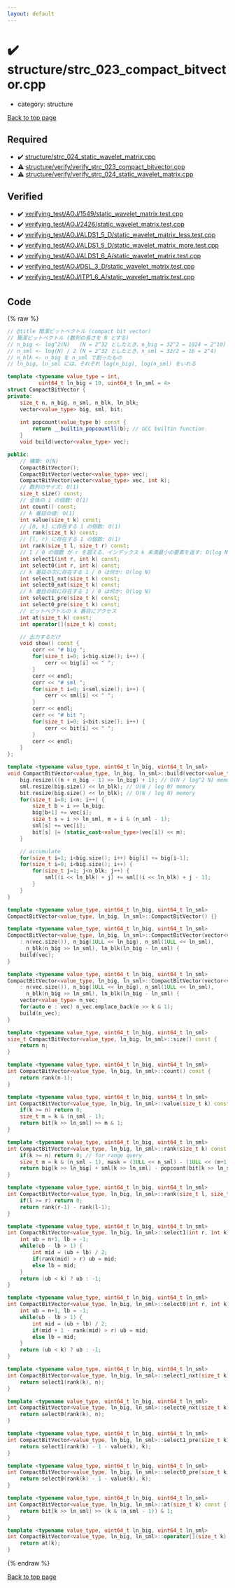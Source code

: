 ```yaml
---
layout: default
---
```


<!-- mathjax config similar to math.stackexchange -->
<script type="text/javascript" async
  src="https://cdnjs.cloudflare.com/ajax/libs/mathjax/2.7.5/MathJax.js?config=TeX-MML-AM_CHTML">
</script>
<script type="text/x-mathjax-config">
  MathJax.Hub.Config({
    TeX: { equationNumbers: { autoNumber: "AMS" }},
    tex2jax: {
      inlineMath: [ ['$','$'] ],
      processEscapes: true
    },
    "HTML-CSS": { matchFontHeight: false },
    displayAlign: "left",
    displayIndent: "2em"
  });
</script>

<script type="text/javascript" src="https://cdnjs.cloudflare.com/ajax/libs/jquery/3.4.1/jquery.min.js"></script>
<script src="https://cdn.jsdelivr.net/npm/jquery-balloon-js@1.1.2/jquery.balloon.min.js" integrity="sha256-ZEYs9VrgAeNuPvs15E39OsyOJaIkXEEt10fzxJ20+2I=" crossorigin="anonymous"></script>
<script type="text/javascript" src="../../assets/js/copy-button.js"></script>
<link rel="stylesheet" href="../../assets/css/copy-button.css" />


# :heavy_check_mark: structure/strc_023_compact_bitvector.cpp
* category: structure


[Back to top page](../../index.html)



## Required
* :heavy_check_mark: [structure/strc_024_static_wavelet_matrix.cpp](strc_024_static_wavelet_matrix.cpp.html)
* :warning: [structure/verify/verify_strc_023_compact_bitvector.cpp](verify/verify_strc_023_compact_bitvector.cpp.html)
* :warning: [structure/verify/verify_strc_024_static_wavelet_matrix.cpp](verify/verify_strc_024_static_wavelet_matrix.cpp.html)


## Verified
* :heavy_check_mark: [verifying_test/AOJ/1549/static_wavelet_matrix.test.cpp](../../verify/verifying_test/AOJ/1549/static_wavelet_matrix.test.cpp.html)
* :heavy_check_mark: [verifying_test/AOJ/2426/static_wavelet_matrix.test.cpp](../../verify/verifying_test/AOJ/2426/static_wavelet_matrix.test.cpp.html)
* :heavy_check_mark: [verifying_test/AOJ/ALDS1_5_D/static_wavelet_matrix_less.test.cpp](../../verify/verifying_test/AOJ/ALDS1_5_D/static_wavelet_matrix_less.test.cpp.html)
* :heavy_check_mark: [verifying_test/AOJ/ALDS1_5_D/static_wavelet_matrix_more.test.cpp](../../verify/verifying_test/AOJ/ALDS1_5_D/static_wavelet_matrix_more.test.cpp.html)
* :heavy_check_mark: [verifying_test/AOJ/ALDS1_6_A/static_wavelet_matrix.test.cpp](../../verify/verifying_test/AOJ/ALDS1_6_A/static_wavelet_matrix.test.cpp.html)
* :heavy_check_mark: [verifying_test/AOJ/DSL_3_D/static_wavelet_matrix.test.cpp](../../verify/verifying_test/AOJ/DSL_3_D/static_wavelet_matrix.test.cpp.html)
* :heavy_check_mark: [verifying_test/AOJ/ITP1_6_A/static_wavelet_matrix.test.cpp](../../verify/verifying_test/AOJ/ITP1_6_A/static_wavelet_matrix.test.cpp.html)


## Code
{% raw %}
```cpp
// @title 簡潔ビットベクトル (compact bit vector)
// 簡潔ビットベクトル (数列の長さを N とする)
// n_big <- log^2(N)   (N = 2^32 としたとき、n_big = 32^2 = 1024 = 2^10)
// n_sml <- log(N) / 2 (N = 2^32 としたとき、n_sml = 32/2 = 16 = 2^4)
// n_blk <- n_big を n_sml で割ったもの
// ln_big, ln_sml には、それぞれ log(n_big), log(n_sml) をいれる

template <typename value_type = int,
          uint64_t ln_big = 10, uint64_t ln_sml = 4>
struct CompactBitVector {
private:
    size_t n, n_big, n_sml, n_blk, ln_blk;
    vector<value_type> big, sml, bit;
    
    int popcount(value_type b) const {
        return __builtin_popcountll(b); // GCC builtin function
    }
    void build(vector<value_type> vec);

public:
    // 構築: O(N)
    CompactBitVector();
    CompactBitVector(vector<value_type> vec);
    CompactBitVector(vector<value_type> vec, int k);
    // 数列のサイズ: O(1)
    size_t size() const;
    // 全体の 1 の個数: O(1)
    int count() const;
    // k 番目の値: O(1)
    int value(size_t k) const;
    // [0, k] に存在する 1 の個数: O(1)
    int rank(size_t k) const;
    // [l, r) に存在する 1 の個数: O(1)
    int rank(size_t l, size_t r) const;
    // 1 / 0 の個数 が r を超える、インデックス k 未満最小の要素を返す: O(log N)
    int select1(int r, int k) const;
    int select0(int r, int k) const;
    // k 番目の次に存在する 1 / 0 は何か: O(log N)
    int select1_nxt(size_t k) const;
    int select0_nxt(size_t k) const;
    // k 番目の前に存在する 1 / 0 は何か: O(log N)
    int select1_pre(size_t k) const;
    int select0_pre(size_t k) const;
    // ビットベクトルの k 番目にアクセス
    int at(size_t k) const;
    int operator[](size_t k) const;

    // 出力するだけ
    void show() const {
        cerr << "# big ";
        for(size_t i=0; i<big.size(); i++) {
            cerr << big[i] << " ";
        }
        cerr << endl;
        cerr << "# sml ";
        for(size_t i=0; i<sml.size(); i++) {
            cerr << sml[i] << " ";
        }
        cerr << endl;
        cerr << "# bit ";
        for(size_t i=0; i<bit.size(); i++) {
            cerr << bit[i] << " ";
        }
        cerr << endl;
    }
};

template <typename value_type, uint64_t ln_big, uint64_t ln_sml>
void CompactBitVector<value_type, ln_big, ln_sml>::build(vector<value_type> vec) {
    big.resize(((n + n_big - 1) >> ln_big) + 1); // O(N / log^2 N) memory
    sml.resize(big.size() << ln_blk); // O(N / log N) memory
    bit.resize(big.size() << ln_blk); // O(N / log N) memory
    for(size_t i=0; i<n; i++) {
        size_t b = i >> ln_big;
        big[b+1] += vec[i];
        size_t s = i >> ln_sml, m = i & (n_sml - 1);
        sml[s] += vec[i];
        bit[s] |= (static_cast<value_type>(vec[i]) << m);
    }

    // accumulate
    for(size_t i=1; i<big.size(); i++) big[i] += big[i-1];
    for(size_t i=0; i<big.size(); i++) {
        for(size_t j=1; j<n_blk; j++) {
            sml[(i << ln_blk) + j] += sml[(i << ln_blk) + j - 1];
        }
    }
}

template <typename value_type, uint64_t ln_big, uint64_t ln_sml>
CompactBitVector<value_type, ln_big, ln_sml>::CompactBitVector() {}

template <typename value_type, uint64_t ln_big, uint64_t ln_sml>
CompactBitVector<value_type, ln_big, ln_sml>::CompactBitVector(vector<value_type> vec)
    : n(vec.size()), n_big(1ULL << ln_big), n_sml(1ULL << ln_sml),
      n_blk(n_big >> ln_sml), ln_blk(ln_big - ln_sml) {
    build(vec);
}

template <typename value_type, uint64_t ln_big, uint64_t ln_sml>
CompactBitVector<value_type, ln_big, ln_sml>::CompactBitVector(vector<value_type> vec, int k)
    : n(vec.size()), n_big(1ULL << ln_big), n_sml(1ULL << ln_sml),
      n_blk(n_big >> ln_sml), ln_blk(ln_big - ln_sml) {
    vector<value_type> n_vec;
    for(auto e : vec) n_vec.emplace_back(e >> k & 1);
    build(n_vec);
}

template <typename value_type, uint64_t ln_big, uint64_t ln_sml>
size_t CompactBitVector<value_type, ln_big, ln_sml>::size() const {
    return n;
}

template <typename value_type, uint64_t ln_big, uint64_t ln_sml>
int CompactBitVector<value_type, ln_big, ln_sml>::count() const {
    return rank(n-1);
}

template <typename value_type, uint64_t ln_big, uint64_t ln_sml>
int CompactBitVector<value_type, ln_big, ln_sml>::value(size_t k) const {
    if(k >= n) return 0;
    size_t m = k & (n_sml - 1);
    return bit[k >> ln_sml] >> m & 1;
}

template <typename value_type, uint64_t ln_big, uint64_t ln_sml>
int CompactBitVector<value_type, ln_big, ln_sml>::rank(size_t k) const {
    if(k >= n) return 0; // for range query
    size_t m = k & (n_sml - 1), mask = (1ULL << n_sml) - (1ULL << (m+1));
    return big[k >> ln_big] + sml[k >> ln_sml] - popcount(bit[k >> ln_sml] & mask);
}

template <typename value_type, uint64_t ln_big, uint64_t ln_sml>
int CompactBitVector<value_type, ln_big, ln_sml>::rank(size_t l, size_t r) const {
    if(l >= r) return 0;
    return rank(r-1) - rank(l-1);
}

template <typename value_type, uint64_t ln_big, uint64_t ln_sml>
int CompactBitVector<value_type, ln_big, ln_sml>::select1(int r, int k) const {
    int ub = n+1, lb = -1;
    while(ub - lb > 1) {
        int mid = (ub + lb) / 2;
        if(rank(mid) > r) ub = mid;
        else lb = mid;
    }
    return (ub < k) ? ub : -1;
}

template <typename value_type, uint64_t ln_big, uint64_t ln_sml>
int CompactBitVector<value_type, ln_big, ln_sml>::select0(int r, int k) const {
    int ub = n+1, lb = -1;
    while(ub - lb > 1) {
        int mid = (ub + lb) / 2;
        if(mid + 1 - rank(mid) > r) ub = mid;
        else lb = mid;
    }
    return (ub < k) ? ub : -1;
}

template <typename value_type, uint64_t ln_big, uint64_t ln_sml>
int CompactBitVector<value_type, ln_big, ln_sml>::select1_nxt(size_t k) const {
    return select1(rank(k), n);
}

template <typename value_type, uint64_t ln_big, uint64_t ln_sml>
int CompactBitVector<value_type, ln_big, ln_sml>::select0_nxt(size_t k) const {
    return select0(rank(k), n);
}

template <typename value_type, uint64_t ln_big, uint64_t ln_sml>
int CompactBitVector<value_type, ln_big, ln_sml>::select1_pre(size_t k) const {
    return select1(rank(k) - 1 - value(k), k);
}

template <typename value_type, uint64_t ln_big, uint64_t ln_sml>
int CompactBitVector<value_type, ln_big, ln_sml>::select0_pre(size_t k) const {
    return select0(rank(k) - 1 - value(k), k);
}

template <typename value_type, uint64_t ln_big, uint64_t ln_sml>
int CompactBitVector<value_type, ln_big, ln_sml>::at(size_t k) const {
    return bit[k >> ln_sml] >> (k & (n_sml - 1)) & 1;
}

template <typename value_type, uint64_t ln_big, uint64_t ln_sml>
int CompactBitVector<value_type, ln_big, ln_sml>::operator[](size_t k) const {
    return at(k);
}

```
{% endraw %}

[Back to top page](../../index.html)

